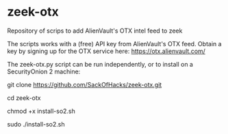# zeek-otx
Repository of scrips to add AlienVault's OTX intel feed to zeek

The scripts works with a (free) API key from AlienVault's OTX feed. Obtain a key by signing up for the OTX service here:
https://otx.alienvault.com/

The zeek-otx.py script can be run independently, or to install on a SecurityOnion 2 machine: 

git clone https://github.com/SackOfHacks/zeek-otx.git

cd zeek-otx

chmod +x install-so2.sh

sudo ./install-so2.sh
